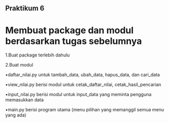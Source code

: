 ## Praktikum 6

# Membuat package dan modul berdasarkan tugas sebelumnya

1.Buat package terlebih dahulu

2.Buat modul 

•daftar_nilai.py untuk tambah_data, ubah_data, hapus_data, dan cari_data 

•view_nilai.py berisi modul untuk cetak_daftar_nilai, cetak_hasil_pencarian 

•input_nilai.py berisi modul untuk input_data yang meminta pengguna memasukkan data 

•main.py berisi program utama (menu pilihan yang memanggil semua menu yang ada)
